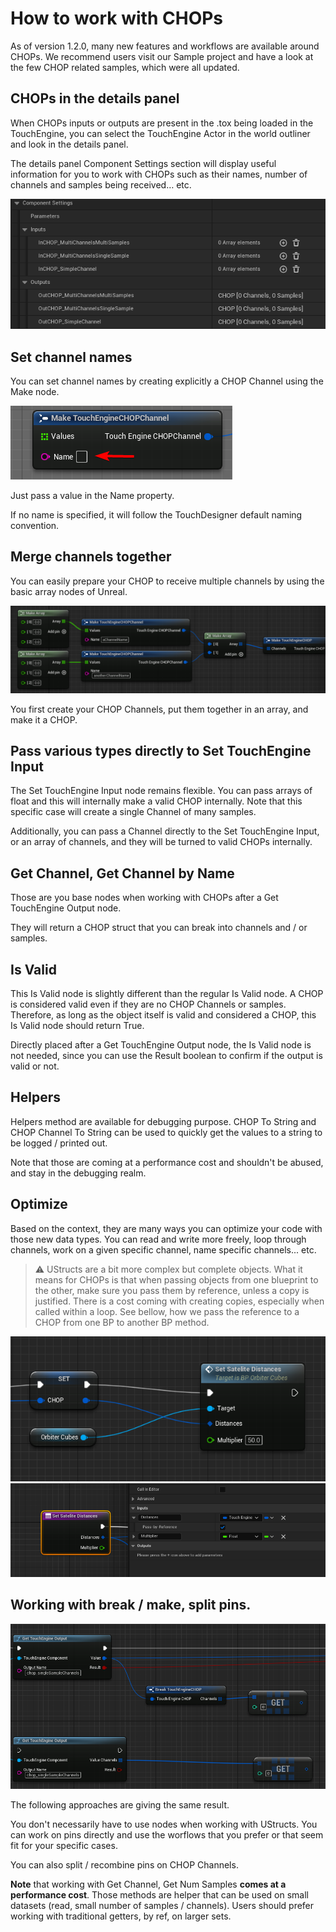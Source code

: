 # How to work with CHOPs

As of version 1.2.0, many new features and workflows are available around CHOPs. We recommend users visit our Sample project and have a look at the few CHOP related samples, which were all updated.

## CHOPs in the details panel

When CHOPs inputs or outputs are present in the .tox being loaded in the TouchEngine, you can select the TouchEngine Actor in the world outliner and look in the details panel.

The details panel Component Settings section will display useful information for you to work with CHOPs such as their names, number of channels and samples being received… etc.

![../assets/how-tos-CHOPs/chop_input_channels_data.png?raw=true](../assets/how-tos-CHOPs/chop_input_channels_data.png?raw=true)

## Set channel names

You can set channel names by creating explicitly a CHOP Channel using the Make node.

![../assets/how-tos-CHOPs/chops_channel_named.png?raw=true](../assets/how-tos-CHOPs/chops_channel_named.png?raw=true)

Just pass a value in the Name property.

If no name is specified, it will follow the TouchDesigner default naming convention.

## Merge channels together

You can easily prepare your CHOP to receive multiple channels by using the basic array nodes of Unreal.

![../assets/how-tos-CHOPs/chop_input_channels_merge.png?raw=true](../assets/how-tos-CHOPs/chop_input_channels_merge.png?raw=true)

You first create your CHOP Channels, put them together in an array, and make it a CHOP.

## Pass various types directly to Set TouchEngine Input

The Set TouchEngine Input node remains flexible. You can pass arrays of float and this will internally make a valid CHOP internally. Note that this specific case will create a single Channel of many samples.

Additionally, you can pass a Channel directly to the Set TouchEngine Input, or an array of channels, and they will be turned to valid CHOPs internally.

## Get Channel, Get Channel by Name

Those are you base nodes when working with CHOPs after a Get TouchEngine Output node.

They will return a CHOP struct that you can break into channels and / or samples.

## Is Valid

This Is Valid node is slightly different than the regular Is Valid node. A CHOP is considered valid even if they are no CHOP Channels or samples. Therefore, as long as the object itself is valid and considered a CHOP, this Is Valid node should return True.

Directly placed after a Get TouchEngine Output node, the Is Valid node is not needed, since you can use the Result boolean to confirm if the output is valid or not.

## Helpers

Helpers method are available for debugging purpose. CHOP To String and CHOP Channel To String can be used to quickly get the values to a string to be logged / printed out.

Note that those are coming at a performance cost and shouldn't be abused, and stay in the debugging realm.

## Optimize

Based on the context, they are many ways you can optimize your code with those new data types. You can read and write more freely, loop through channels, work on a given specific channel, name specific channels... etc.

> ⚠️ UStructs are a bit more complex but complete objects. What it means for CHOPs is that when passing objects from one blueprint to the other, make sure you pass them by reference, unless a copy is justified. There is a cost coming with creating copies, especially when called within a loop. See bellow, how we pass the reference to a CHOP from one BP to another BP method.

![../assets/how-tos-CHOPs/chops_to_other_bp_method.png?raw=true](../assets/how-tos-CHOPs/chops_to_other_bp_method.png?raw=true)
![../assets/how-tos-CHOPs/chops_reference_in_method.png?raw=true](../assets/how-tos-CHOPs/chops_reference_in_method.png?raw=true)

## Working with break / make, split pins.

![../assets/how-tos-CHOPs/chop_splitting.png?raw=true](../assets/how-tos-CHOPs/chop_splitting.png?raw=true)

The following approaches are giving the same result.

You don't necessarily have to use nodes when working with UStructs. You can work on pins directly and use the worflows that you prefer or that seem fit for your specific cases.

You can also split / recombine pins on CHOP Channels.

**Note** that working with Get Channel, Get Num Samples **comes at a performance cost**. Those methods are helper that can be used on small datasets (read, small number of samples / channels). Users should prefer working with traditional getters, by ref, on larger sets.
